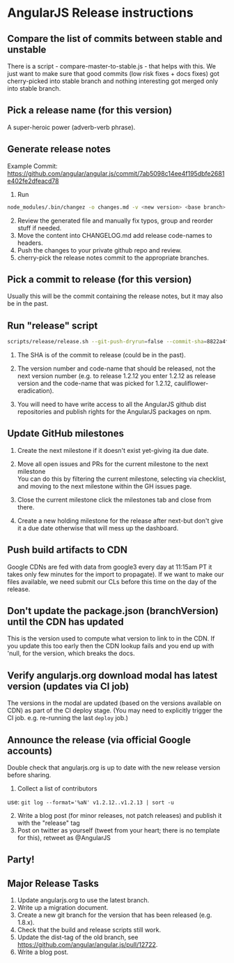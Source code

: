 # AngularJS Release instructions

## Compare the list of commits between stable and unstable

There is a script - compare-master-to-stable.js - that helps with this.
We just want to make sure that good commits (low risk fixes + docs fixes) got cherry-picked into stable branch and nothing interesting got merged only into stable branch.

## Pick a release name (for this version)

A super-heroic power (adverb-verb phrase).

## Generate release notes

Example Commit: https://github.com/angular/angular.js/commit/7ab5098c14ee4f195dbfe2681e402fe2dfeacd78

1. Run

```bash
node_modules/.bin/changez -o changes.md -v <new version> <base branch>
```

2. Review the generated file and manually fix typos, group and reorder stuff if needed.
3. Move the content into CHANGELOG.md add release code-names to headers.
4. Push the changes to your private github repo and review.
5. cherry-pick the release notes commit to the appropriate branches.

## Pick a commit to release (for this version)

Usually this will be the commit containing the release notes, but it may also be in the past.

## Run "release" script

```bash
scripts/release/release.sh --git-push-dryrun=false --commit-sha=8822a4f --version-number=1.7.6 --version-name=gravity-manipulation
```

1. The SHA is of the commit to release (could be in the past).

2. The version number and code-name that should be released, not the next version number (e.g. to release 1.2.12 you enter 1.2.12 as release version and the code-name that was picked for 1.2.12, cauliflower-eradication).

3. You will need to have write access to all the AngularJS github dist repositories and publish rights for the AngularJS packages on npm.

## Update GitHub milestones

1. Create the next milestone if it doesn't exist yet-giving ita due date.
2. Move all open issues and PRs for the current milestone to the next milestone<br>
   You can do this by filtering the current milestone, selecting via checklist, and moving to the next milestone within the GH issues page.

3. Close the current milestone click the milestones tab and close from there.
4. Create a new holding milestone for the release after next-but don't give it a due date otherwise that will mess up the dashboard.

## Push build artifacts to CDN

Google CDNs are fed with data from google3 every day at 11:15am PT it takes only few minutes for the import to propagate).
If we want to make our files available, we need submit our CLs before this time on the day of the release.

## Don't update the package.json (branchVersion) until the CDN has updated

This is the version used to compute what version to link to in the CDN. If you update this too early then the CDN lookup fails and you end up with 'null, for the version, which breaks the docs.

## Verify angularjs.org download modal has latest version (updates via CI job)

The versions in the modal are updated (based on the versions available on CDN) as part of the CI deploy stage.
(You may need to explicitly trigger the CI job. e.g. re-running the last `deploy` job.)

## Announce the release (via official Google accounts)

Double check that angularjs.org is up to date with the new release version before sharing.

1. Collect a list of contributors

use: `git log --format='%aN' v1.2.12..v1.2.13 | sort -u`

2. Write a blog post (for minor releases, not patch releases) and publish it with the "release" tag
3. Post on twitter as yourself (tweet from your heart; there is no template for this), retweet as @AngularJS

## Party!

## Major Release Tasks

1. Update angularjs.org to use the latest branch.
2. Write up a migration document.
3. Create a new git branch for the version that has been released (e.g. 1.8.x).
4. Check that the build and release scripts still work.
5. Update the dist-tag of the old branch, see https://github.com/angular/angular.js/pull/12722.
6. Write a blog post.
